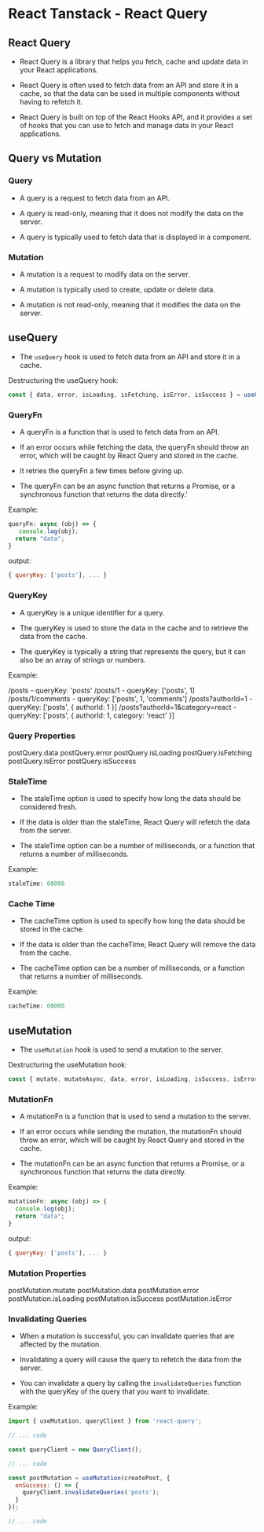 # React Tanstack - React Query

## React Query

- React Query is a library that helps you fetch, cache and update data in your React applications.

- React Query is often used to fetch data from an API and store it in a cache, so that the data can be used in multiple components without having to refetch it.

- React Query is built on top of the React Hooks API, and it provides a set of hooks that you can use to fetch and manage data in your React applications.

## Query vs Mutation

### Query

- A query is a request to fetch data from an API.

- A query is read-only, meaning that it does not modify the data on the server.

- A query is typically used to fetch data that is displayed in a component.

### Mutation

- A mutation is a request to modify data on the server.

- A mutation is typically used to create, update or delete data.

- A mutation is not read-only, meaning that it modifies the data on the server.

## useQuery

- The `useQuery` hook is used to fetch data from an API and store it in a cache.

Destructuring the useQuery hook:

```javascript
const { data, error, isLoading, isFetching, isError, isSuccess } = useQuery(queryKey, queryFn, staleTime, cacheTime, options);
```

### QueryFn

- A queryFn is a function that is used to fetch data from an API.

- If an error occurs while fetching the data, the queryFn should throw an error, which will be caught by React Query and stored in the cache.

- It retries the queryFn a few times before giving up.

- The queryFn can be an async function that returns a Promise, or a synchronous function that returns the data directly.'

Example:

```javascript
queryFn: async (obj) => {
   console.log(obj);
  return "data";
}
```

output:

```javascript
{ queryKey: ['posts'], ... }
```

### QueryKey

- A queryKey is a unique identifier for a query.

- The queryKey is used to store the data in the cache and to retrieve the data from the cache.

- The queryKey is typically a string that represents the query, but it can also be an array of strings or numbers.

Example:

/posts - queryKey: 'posts'
/posts/1 - queryKey: ['posts', 1]
/posts/1/comments - queryKey: ['posts', 1, 'comments']
/posts?authorId=1 - queryKey: ['posts', { authorId: 1 }]
/posts?authorId=1&category=react - queryKey: ['posts', { authorId: 1, category: 'react' }]

### Query Properties

postQuery.data
postQuery.error
postQuery.isLoading
postQuery.isFetching
postQuery.isError
postQuery.isSuccess

### StaleTime

- The staleTime option is used to specify how long the data should be considered fresh.

- If the data is older than the staleTime, React Query will refetch the data from the server.

- The staleTime option can be a number of milliseconds, or a function that returns a number of milliseconds.

Example:

```javascript
staleTime: 60000
```

### Cache Time

- The cacheTime option is used to specify how long the data should be stored in the cache.

- If the data is older than the cacheTime, React Query will remove the data from the cache.

- The cacheTime option can be a number of milliseconds, or a function that returns a number of milliseconds.

Example:

```javascript
cacheTime: 60000
```

## useMutation

- The `useMutation` hook is used to send a mutation to the server.

Destructuring the useMutation hook:

```javascript
const { mutate, mutateAsync, data, error, isLoading, isSuccess, isError } = useMutation(mutationFn, onMutate, onSuccess, onError, onSettled, options);
```

### MutationFn

- A mutationFn is a function that is used to send a mutation to the server.

- If an error occurs while sending the mutation, the mutationFn should throw an error, which will be caught by React Query and stored in the cache.

- The mutationFn can be an async function that returns a Promise, or a synchronous function that returns the data directly.

Example:

```javascript
mutationFn: async (obj) => {
  console.log(obj);
  return "data";
}
```

output:

```javascript
{ queryKey: ['posts'], ... }
```

### Mutation Properties

postMutation.mutate
postMutation.data
postMutation.error
postMutation.isLoading
postMutation.isSuccess
postMutation.isError

### Invalidating Queries

- When a mutation is successful, you can invalidate queries that are affected by the mutation.

- Invalidating a query will cause the query to refetch the data from the server.

- You can invalidate a query by calling the `invalidateQueries` function with the queryKey of the query that you want to invalidate.

Example:

```javascript
import { useMutation, queryClient } from 'react-query';

// ... code

const queryClient = new QueryClient();

// ... code

const postMutation = useMutation(createPost, {
  onSuccess: () => {
    queryClient.invalidateQueries('posts');
  }
});

// ... code
```
